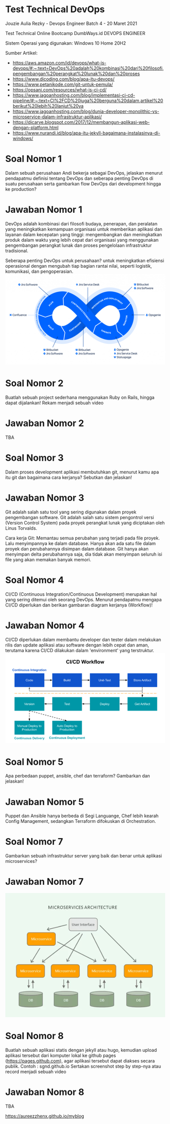 # Test Technical DevOps
Jouzie Aulia Rezky - Devops Engineer Batch 4 - 20 Maret 2021

Test Technical Online Bootcamp DumbWays.id DEVOPS ENGINEER

Sistem Operasi yang digunakan: Windows 10 Home 20H2

Sumber Artikel:
- https://aws.amazon.com/id/devops/what-is-devops/#:~:text=DevOps%20adalah%20kombinasi%20dari%20filosofi,pengembangan%20perangkat%20lunak%20dan%20proses
- https://www.dicoding.com/blog/apa-itu-devops/
- https://www.petanikode.com/git-untuk-pemula/
- https://opsani.com/resources/what-is-ci-cd/
- https://www.jagoanhosting.com/blog/implementasi-ci-cd-pipeline/#:~:text=CI%2FCD%20juga%20berguna%20dalam,artikel%20berikut%20lebih%20lanjut%20ya
- https://www.jagoanhosting.com/blog/dunia-developer-monolithic-vs-microservice-dalam-infrastruktur-aplikasi/
- https://dicarve.blogspot.com/2017/12/membangun-aplikasi-web-dengan-platform.html
- https://www.nurandi.id/blog/apa-itu-jekyll-bagaimana-instalasinya-di-windows/


# Soal Nomor 1
Dalam sebuah perusahaan Andi bekerja sebagai DevOps, jelaskan menurut pendapatmu definisi tentang DevOps dan seberapa penting DevOps di suatu perusahaan serta gambarkan flow DevOps dari development hingga ke production?

# Jawaban Nomor 1
DevOps adalah kombinasi dari filosofi budaya, penerapan, dan peralatan yang meningkatkan kemampuan organisasi untuk memberikan aplikasi dan layanan dalam kecepatan yang tinggi: mengembangkan dan meningkatkan produk dalam waktu yang lebih cepat dari organisasi yang menggunakan pengembangan perangkat lunak dan proses pengelolaan infrastruktur tradisional.

Seberapa penting DevOps untuk perusahaan? untuk meningkatkan efisiensi operasional dengan mengubah tiap bagian rantai nilai, seperti logistik, komunikasi, dan pengoperasian.
![Flow](https://github.com/aureezzhenx/test-technical-devops/blob/main/images/01.png)

# Soal Nomor 2
Buatlah sebuah project sederhana menggunakan Ruby on Rails, hingga dapat dijalankan! Rekam menjadi sebuah video 

# Jawaban Nomor 2
TBA

# Soal Nomor 3
Dalam proses development aplikasi membutuhkan git, menurut kamu apa itu git dan bagaimana cara kerjanya? Sebutkan dan jelaskan! 

# Jawaban Nomor 3
Git adalah salah satu tool yang sering digunakan dalam proyek pengembangan software. Git adalah salah satu sistem pengontrol versi (Version Control System) pada proyek perangkat lunak yang diciptakan oleh Linus Torvalds.

Cara kerja Git: Memantau semua perubahan yang terjadi pada file proyek. Lalu menyimpannya ke dalam database. Hanya akan ada satu file dalam proyek dan perubahannya disimpan dalam database. Git hanya akan menyimpan delta perubahannya saja, dia tidak akan menyimpan seluruh isi file yang akan memakan banyak memori.

# Soal Nomor 4
CI/CD (Continuous Integration/Continuous Development) merupakan hal yang sering ditemui oleh seorang DevOps. Menurut pendapatmu mengapa CI/CD diperlukan dan berikan gambaran diagram kerjanya (Workflow)! 

# Jawaban Nomor 4
CI/CD diperlukan dalam membantu developer dan tester dalam melakukan rilis dan update aplikasi atau software dengan lebih cepat dan aman, terutama karena CI/CD dilakukan dalam 'environment' yang terstruktur.
![Flow](https://github.com/aureezzhenx/test-technical-devops/blob/main/images/02.png)


# Soal Nomor 5
Apa perbedaan puppet, ansible, chef dan terraform? Gambarkan dan jelaskan!

# Jawaban Nomor 5
Puppet dan Ansible hanya berbeda di Segi Languange, Chef lebih kearah Config Management, sedangkan Terraform difokuskan di Orchestration.

# Soal Nomor 7
Gambarkan sebuah infrastruktur server yang baik dan benar untuk aplikasi microservices?

# Jawaban Nomor 7
![Infrastruktur server](https://github.com/aureezzhenx/test-technical-devops/blob/main/images/03.png)

# Soal Nomor 8
Buatlah sebuah aplikasi statis dengan jekyll atau hugo, kemudian upload aplikasi tersebut dari komputer lokal ke github pages (https://pages.github.com), agar aplikasi tersebut dapat diakses secara publik. Contoh : sgnd.github.io Sertakan screenshot step by step-nya atau record menjadi sebuah video

# Jawaban Nomor 8
TBA

https://aureezzhenx.github.io/myblog
